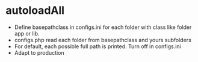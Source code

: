 # autoloadAll

* Define basepathclass in configs.ini for each folder with class like folder app or lib.
* configs.php read each folder from basepathclass and yours subfolders
* For default, each possible full path is printed. Turn off in configs.ini
* Adapt to production